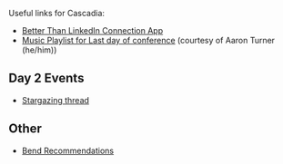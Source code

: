
Useful links for Cascadia:

- [Better Than LinkedIn Connection App](https://2022.cascadiajs.com/home/login?message=Please%20log-in)
- [Music Playlist for Last day of conference](https://open.spotify.com/playlist/5rc784MVbKuZosmnZSRRmI?si=6zdm_8qqRx-yM55DZ7qB_g) (courtesy of Aaron Turner (he/him))

## Day 2 Events
- [Stargazing thread](https://discord.com/channels/853074440069578772/1015010603154276472/1015010620938129461)

## Other
- [Bend Recommendations](https://discord.com/channels/853074440069578772/993349096226168983/1013911730209951915)